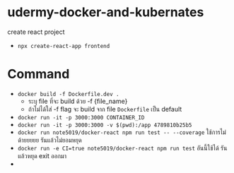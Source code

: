 # udermy-docker-and-kubernates

create react project
- `npx create-react-app frontend`

# Command
- `docker build -f Dockerfile.dev .`
  - ระบุ file ที่จะ build ด้วย -f {file_name}
  - ถ้าไม่ได้ใส่ -f flag จะ build จาก file `Dockerfile` เป็น default
- `docker run -it -p 3000:3000 CONTAINER_ID`
- `docker run -it -p 3000:3000 -v $(pwd):/app 4789810b25b5`
- `docker run note5019/docker-react npm run test -- --coverage` ใช้การไม่ด้ายยยยย รันแล้วไม่ยอมหยุด
- `docker run -e CI=true note5019/docker-react npm run test` อันนี้ใช้ได้ รันแล้วหยุด exit ออกมา
-